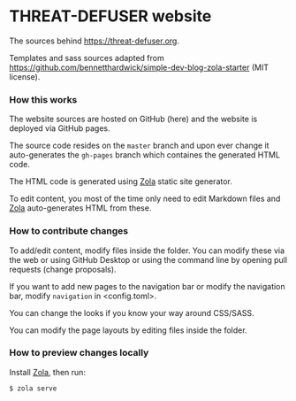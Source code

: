 

# THREAT-DEFUSER website

The sources behind https://threat-defuser.org.

Templates and sass sources adapted from https://github.com/bennetthardwick/simple-dev-blog-zola-starter
(MIT license).


### How this works

The website sources are hosted on GitHub (here) and the website is deployed via
GitHub pages.

The source code resides on the `master` branch and upon ever change it
auto-generates the `gh-pages` branch which containes the generated HTML code.

The HTML code is generated using [Zola](https://www.getzola.org/) static site
generator.

To edit content, you most of the time only need to edit Markdown files and
[Zola](https://www.getzola.org/) auto-generates HTML from these.


### How to contribute changes

To add/edit content, modify files inside the <content> folder.  You can modify
these via the web or using GitHub Desktop or using the command line by opening
pull requests (change proposals).

If you want to add new pages to the navigation bar or modify the navigation
bar, modify `navigation` in <config.toml>.

You can change the looks if you know your way around CSS/SASS.

You can modify the page layouts by editing files inside the <templates> folder.


### How to preview changes locally

Install [Zola](https://www.getzola.org/), then run:
```
$ zola serve
```
